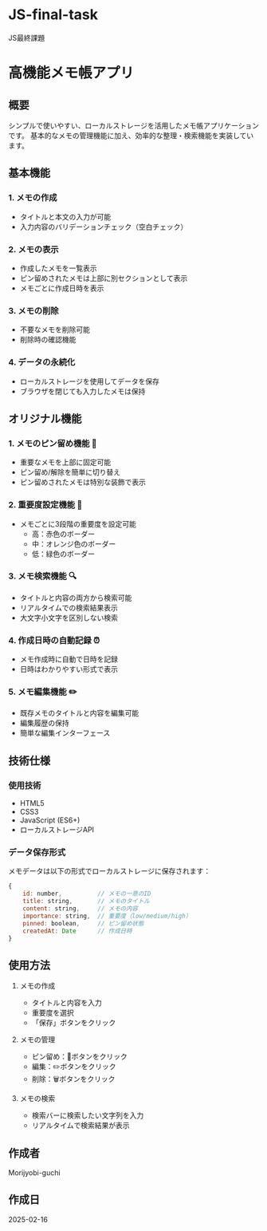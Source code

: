 # JS-final-task
JS最終課題
# 高機能メモ帳アプリ

## 概要
シンプルで使いやすい、ローカルストレージを活用したメモ帳アプリケーションです。
基本的なメモの管理機能に加え、効率的な整理・検索機能を実装しています。

## 基本機能

### 1. メモの作成
- タイトルと本文の入力が可能
- 入力内容のバリデーションチェック（空白チェック）

### 2. メモの表示
- 作成したメモを一覧表示
- ピン留めされたメモは上部に別セクションとして表示
- メモごとに作成日時を表示

### 3. メモの削除
- 不要なメモを削除可能
- 削除時の確認機能

### 4. データの永続化
- ローカルストレージを使用してデータを保存
- ブラウザを閉じても入力したメモは保持

## オリジナル機能

### 1. メモのピン留め機能 📌
- 重要なメモを上部に固定可能
- ピン留め/解除を簡単に切り替え
- ピン留めされたメモは特別な装飾で表示

### 2. 重要度設定機能 🎯
- メモごとに3段階の重要度を設定可能
  - 高：赤色のボーダー
  - 中：オレンジ色のボーダー
  - 低：緑色のボーダー

### 3. メモ検索機能 🔍
- タイトルと内容の両方から検索可能
- リアルタイムでの検索結果表示
- 大文字小文字を区別しない検索

### 4. 作成日時の自動記録 ⏰
- メモ作成時に自動で日時を記録
- 日時はわかりやすい形式で表示

### 5. メモ編集機能 ✏️
- 既存メモのタイトルと内容を編集可能
- 編集履歴の保持
- 簡単な編集インターフェース

## 技術仕様

### 使用技術
- HTML5
- CSS3
- JavaScript (ES6+)
- ローカルストレージAPI

### データ保存形式
メモデータは以下の形式でローカルストレージに保存されます：
```javascript
{
    id: number,          // メモの一意のID
    title: string,       // メモのタイトル
    content: string,     // メモの内容
    importance: string,  // 重要度（low/medium/high）
    pinned: boolean,     // ピン留め状態
    createdAt: Date      // 作成日時
}
```

## 使用方法

1. メモの作成
   - タイトルと内容を入力
   - 重要度を選択
   - 「保存」ボタンをクリック

2. メモの管理
   - ピン留め：📌ボタンをクリック
   - 編集：✏️ボタンをクリック
   - 削除：🗑️ボタンをクリック

3. メモの検索
   - 検索バーに検索したい文字列を入力
   - リアルタイムで検索結果が表示

## 作成者
Morijyobi-guchi

## 作成日
2025-02-16

